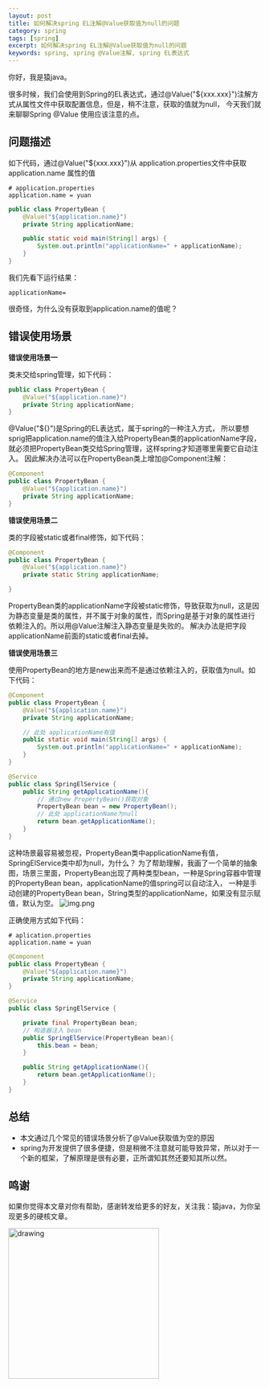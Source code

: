 ```yaml
---
layout: post
title: 如何解决spring EL注解@Value获取值为null的问题
category: spring
tags: [spring]
excerpt: 如何解决spring EL注解@Value获取值为null的问题
keywords: spring, spring @Value注解, spring EL表达式
---
```


你好，我是猿java。

很多时候，我们会使用到Spring的EL表达式，通过@Value("${xxx.xxx}")注解方式从属性文件中获取配置信息，但是，稍不注意，获取的值就为null，
今天我们就来聊聊Spring @Value 使用应该注意的点。

## 问题描述

如下代码，通过@Value("${xxx.xxx}")从 application.properties文件中获取 application.name 属性的值


```properties
# application.properties
application.name = yuan
```

```java
public class PropertyBean {
    @Value("${application.name}")
    private String applicationName;

    public static void main(String[] args) {
        System.out.println("applicationName=" + applicationName);
    }
}
```

我们先看下运行结果：

```text
applicationName=
```

很奇怪，为什么没有获取到application.name的值呢？

## 错误使用场景

**错误使用场景一**

类未交给spring管理，如下代码：

```java
public class PropertyBean {
    @Value("${application.name}")
    private String applicationName;
}
```

@Value("${}")是Spring的EL表达式，属于spring的一种注入方式，
所以要想sprig把application.name的值注入给PropertyBean类的applicationName字段，就必须把PropertyBean类交给Spring管理，这样spring才知道哪里需要它自动注入。
因此解决办法可以在PropertyBean类上增加@Component注解：
```java
@Component
public class PropertyBean {
    @Value("${application.name}")
    private String applicationName;
}
```

**错误使用场景二**

类的字段被static或者final修饰，如下代码：

```java
@Component
public class PropertyBean {
    @Value("${application.name}")
    private static String applicationName;

}
```
PropertyBean类的applicationName字段被static修饰，导致获取为null，这是因为静态变量是类的属性，并不属于对象的属性，而Spring是基于对象的属性进行依赖注入的。所以用@Value注解注入静态变量是失败的。
解决办法是把字段applicationName前面的static或者final去掉。

**错误使用场景三**

使用PropertyBean的地方是new出来而不是通过依赖注入的，获取值为null。如下代码：

```java
@Component
public class PropertyBean {
    @Value("${application.name}")
    private String applicationName;

    // 此处 applicationName有值
    public static void main(String[] args) {
        System.out.println("applicationName=" + applicationName);
    }
}

@Service
public class SpringElService {
    public String getApplicationName(){
        // 通过new PropertyBean()获取对象
        PropertyBean bean = new PropertyBean();
        // 此处 applicationName为null
        return bean.getApplicationName();
    }
}
```

这种场景最容易被忽视，PropertyBean类中applicationName有值，SpringElService类中却为null，为什么？
为了帮助理解，我画了一个简单的抽象图，场景三里面，PropertyBean出现了两种类型bean，一种是Spring容器中管理的PropertyBean bean，applicationName的值spring可以自动注入， 一种是手动创建的PropertyBean bean，String类型的applicationName，如果没有显示赋值，默认为空。
![img.png](https://www.yuanjava.cn/assets/md/spring/value-null.png)


正确使用方式如下代码：

```properties
# aplication.properties
application.name = yuan
```

```java
@Component
public class PropertyBean {
    @Value("${application.name}")
    private String applicationName;
}

@Service
public class SpringElService {

    private final PropertyBean bean;
    // 构造器注入 bean
    public SpringElService(PropertyBean bean){
        this.bean = bean;
    }

    public String getApplicationName(){
        return bean.getApplicationName();
    }
}
```


## 总结

- 本文通过几个常见的错误场景分析了@Value获取值为空的原因
- spring为开发提供了很多便捷，但是稍微不注意就可能导致异常，所以对于一个新的框架，了解原理是很有必要，正所谓知其然还要知其所以然。


## 鸣谢
如果你觉得本文章对你有帮助，感谢转发给更多的好友，关注我：猿java，为你呈现更多的硬核文章。

<img src="https://yuanjava.cn/assets/img/pub.jpg" alt="drawing" style="width:300px;"/>

